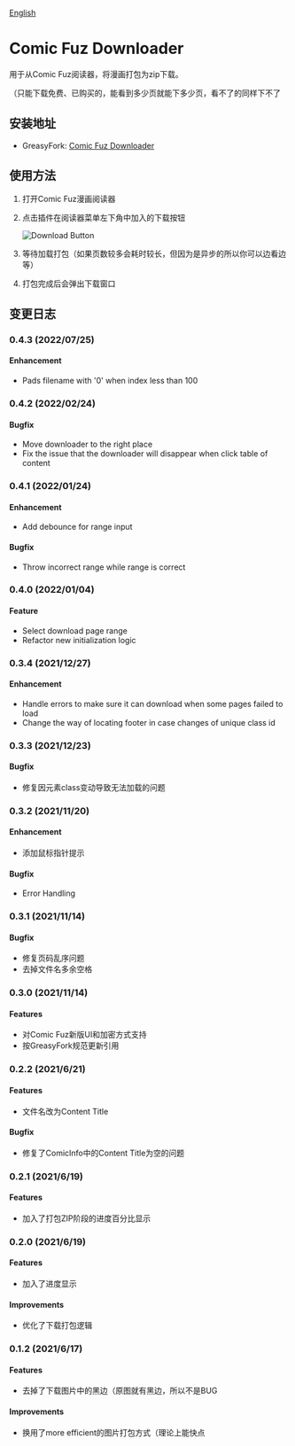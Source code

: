 [English](./README_en.md)

# Comic Fuz Downloader

用于从Comic Fuz阅读器，将漫画打包为zip下载。

（只能下载免费、已购买的，能看到多少页就能下多少页，看不了的同样下不了

## 安装地址

- GreasyFork: [Comic Fuz Downloader](https://greasyfork.org/scripts/428281)

## 使用方法

1. 打开Comic Fuz漫画阅读器

2. 点击插件在阅读器菜单左下角中加入的下载按钮

    ![Download Button](https://circleliu.github.io/Comic-Fuz-Downloader/imgs/download.png)

3. 等待加载打包（如果页数较多会耗时较长，但因为是异步的所以你可以边看边等）

4. 打包完成后会弹出下载窗口



## 变更日志

### 0.4.3 (2022/07/25)

#### Enhancement

- Pads filename with '0' when index less than 100

### 0.4.2 (2022/02/24)

#### Bugfix
- Move downloader to the right place
- Fix the issue that the downloader will disappear when click table of content

### 0.4.1 (2022/01/24)

#### Enhancement

- Add debounce for range input

#### Bugfix

- Throw incorrect range while range is correct


### 0.4.0 (2022/01/04)

#### Feature

- Select download page range
- Refactor new initialization logic

### 0.3.4 (2021/12/27)
#### Enhancement
 - Handle errors to make sure it can download when some pages failed to load
 - Change the way of locating footer in case changes of unique class id

### 0.3.3 (2021/12/23)
#### Bugfix
 - 修复因元素class变动导致无法加载的问题

### 0.3.2 (2021/11/20)
#### Enhancement
 - 添加鼠标指针提示
#### Bugfix
 - Error Handling

### 0.3.1 (2021/11/14)

#### Bugfix

- 修复页码乱序问题
- 去掉文件名多余空格

### 0.3.0 (2021/11/14)

#### Features

- 对Comic Fuz新版UI和加密方式支持
- 按GreasyFork规范更新引用

### 0.2.2 (2021/6/21)

#### Features

- 文件名改为Content Title

#### Bugfix

- 修复了ComicInfo中的Content Title为空的问题



### 0.2.1 (2021/6/19)

#### Features

- 加入了打包ZIP阶段的进度百分比显示



### 0.2.0 (2021/6/19)

#### Features

- 加入了进度显示

#### Improvements

- 优化了下载打包逻辑



### 0.1.2 (2021/6/17)

#### Features

- 去掉了下载图片中的黑边（原图就有黑边，所以不是BUG

#### Improvements

- 换用了more efficient的图片打包方式（理论上能快点

